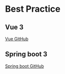# Best Practice

## Vue 3

[Vue GitHub]

## Spring boot 3

[Spring boot GitHub]

[Vue GitHub]:https://github.com/BubblingXuYijie/secure-api-vue-demo
[Spring boot GitHub]:https://github.com/BubblingXuYijie/secure-api-spring-boot-demo

